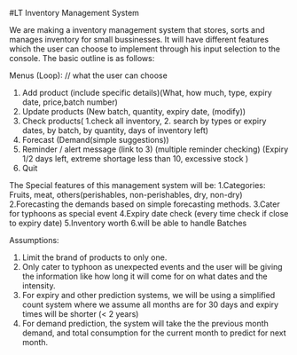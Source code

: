 #LT Inventory Management System

We are making a inventory management system that stores, sorts and manages inventory for small bussinesses.
It will have different features which the user can choose to implement through his input selection to the console.
The basic outline is as follows:

Menus (Loop): // what the user can choose
1. Add product (include specific details)(What, how much, type,
expiry date, price,batch number)
2. Update products (New batch, quantity, expiry date, (modify))
3. Check products( 1.check all inventory, 2. search by types or
expiry dates, by batch, by quantity, days of inventory left)
4. Forecast (Demand(simple suggestions))
5. Reminder / alert message (link to 3) (multiple reminder
checking) (Expiry 1/2 days left, extreme shortage less than 10,
excessive stock )
6. Quit

The Special features of this management system will be:
1.Categories: Fruits, meat, others(perishables, non-perishables,
dry, non-dry)
2.Forecasting the demands based on simple forecasting methods.
3.Cater for typhoons as special event
4.Expiry date check (every time check if close to expiry date)
5.Inventory worth
6.will be able to handle Batches

Assumptions:
1. Limit the brand of products to only one.
2. Only cater to typhoon as unexpected events and the user will be giving the information
like how long it will come for on what dates and the intensity.
3. For expiry and other prediction systems, we will be using a simplified count system
where we assume all months are for 30 days and expiry times will be shorter (< 2 years)
4. For demand prediction, the system will take the the previous month demand, and total consumption 
for the current month to predict for next month.
